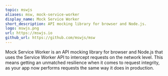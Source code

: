 ```yaml
---
topic: mswjs
aliases: msw, mock-service-worker
display_name: Mock Service Worker
short_description: API mocking library for browser and Node.js.
logo: mswjs.png
url: https://mswjs.io
github_url: https://github.com/mswjs/msw
---
```


Mock Service Worker is an API mocking library for browser and Node.js that uses the Service Worker API to intercept requests on the network level. This means getting an unmatched resilience when it comes to request integrity, as your app now performs requests the same way it does in production.
